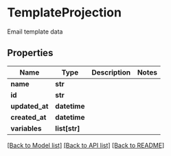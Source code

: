 # TemplateProjection

Email template data
## Properties
Name | Type | Description | Notes
------------ | ------------- | ------------- | -------------
**name** | **str** |  | 
**id** | **str** |  | 
**updated_at** | **datetime** |  | 
**created_at** | **datetime** |  | 
**variables** | **list[str]** |  | 

[[Back to Model list]](../README#documentation-for-models) [[Back to API list]](../README#documentation-for-api-endpoints) [[Back to README]](../README)


